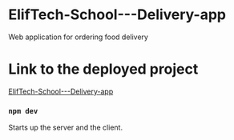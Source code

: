 # ElifTech-School---Delivery-app

Web application for ordering food delivery

# Link to the deployed project

[ElifTech-School---Delivery-app](https://food-shop-7x92.onrender.com/)

### `npm dev`

Starts up the server and the client.

